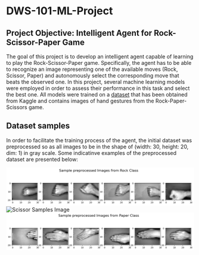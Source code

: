 # DWS-101-ML-Project

## Project Objective: Intelligent Agent for Rock-Scissor-Paper Game

The goal of this project is to develop an intelligent agent capable of learning to play the Rock-Scissor-Paper game. Specifically, the agent has to be able to recognize an image representing one of the available moves (Rock, Scissor, Paper) and autonomously select the corresponding move that beats the observed one. In this project, several machine learning models were employed in order to assess their performance in this task and select the best one. All models were trained on a [dataset](https://www.kaggle.com/datasets/drgfreeman/rockpaperscissors) that has been obtained from Kaggle and contains images of hand gestures from the Rock-Paper-Scissors game. 

## Dataset samples
In order to facilitate the training process of the agent, the initial dataset was preprocessed so as all images to be in the shape of (width: 30, height: 20, dim: 1) in gray scale. 
Some indicatinve examples of the preprocessed dataset are presented below:

![Rock Samples Image](images/rock_samples.png)
![Scissor Samples Image](images/scissor_samples.png)
![Paper Samples Image](images/paper_samples.png)


